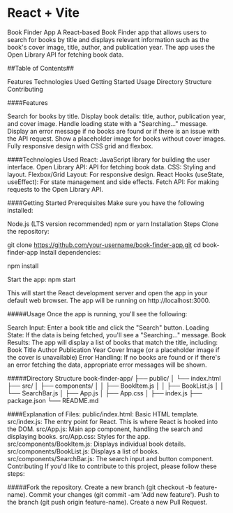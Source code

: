 # React + Vite

Book Finder App
A React-based Book Finder app that allows users to search for books by title and displays relevant information such as the book's cover image, title, author, and publication year. The app uses the Open Library API for fetching book data.

##Table of Contents##

Features
Technologies Used
Getting Started
Usage
Directory Structure
Contributing


####Features

Search for books by title.
Display book details: title, author, publication year, and cover image.
Handle loading state with a "Searching..." message.
Display an error message if no books are found or if there is an issue with the API request.
Show a placeholder image for books without cover images.
Fully responsive design with CSS grid and flexbox.


####Technologies Used
React: JavaScript library for building the user interface.
Open Library API: API for fetching book data.
CSS: Styling and layout.
Flexbox/Grid Layout: For responsive design.
React Hooks (useState, useEffect): For state management and side effects.
Fetch API: For making requests to the Open Library API.


####Getting Started
Prerequisites
Make sure you have the following installed:

Node.js (LTS version recommended)
npm or yarn
Installation Steps
Clone the repository:

git clone https://github.com/your-username/book-finder-app.git
cd book-finder-app
Install dependencies:

npm install


Start the app:
npm start

This will start the React development server and open the app in your default web browser. The app will be running on http://localhost:3000.

#####Usage
Once the app is running, you'll see the following:

Search Input: Enter a book title and click the "Search" button.
Loading State: If the data is being fetched, you'll see a "Searching..." message.
Book Results: The app will display a list of books that match the title, including:
Book Title
Author
Publication Year
Cover Image (or a placeholder image if the cover is unavailable)
Error Handling: If no books are found or if there's an error fetching the data, appropriate error messages will be shown.



#####Directory Structure
book-finder-app/
├── public/
│   └── index.html
├── src/
│   ├── components/
│   │   ├── BookItem.js
│   │   ├── BookList.js
│   │   └── SearchBar.js
│   ├── App.js
│   ├── App.css
│   ├── index.js
├── package.json
└── README.md


####Explanation of Files:
public/index.html: Basic HTML template.
src/index.js: The entry point for React. This is where React is hooked into the DOM.
src/App.js: Main app component, handling the search and displaying books.
src/App.css: Styles for the app.
src/components/BookItem.js: Displays individual book details.
src/components/BookList.js: Displays a list of books.
src/components/SearchBar.js: The search input and button component.
Contributing
If you'd like to contribute to this project, please follow these steps:

#####Fork the repository.
Create a new branch (git checkout -b feature-name).
Commit your changes (git commit -am 'Add new feature').
Push to the branch (git push origin feature-name).
Create a new Pull Request.

